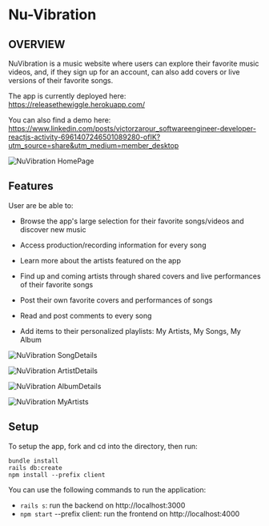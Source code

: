 

# Nu-Vibration

## OVERVIEW

NuVibration is a music website where users can explore their favorite music videos, and, if they sign up for an account, can also add covers or live versions of their favorite songs.

The app is currently deployed here: https://releasethewiggle.herokuapp.com/

You can also find a demo here: https://www.linkedin.com/posts/victorzarour_softwareengineer-developer-reactjs-activity-6961407246501089280-ofIK?utm_source=share&utm_medium=member_desktop

![NuVibration  HomePage](https://user-images.githubusercontent.com/79528112/189636827-ace865b3-d704-4ad6-9395-c16482de2dd6.JPG)

## Features

User are be able to:

- Browse the app's large selection for their favorite songs/videos and discover new music

- Access production/recording information for every song

- Learn more about the artists featured on the app

- Find up and coming artists through shared covers and live performances of their favorite songs

- Post their own favorite covers and performances of songs

- Read and post comments to every song

- Add items to their personalized playlists: My Artists, My Songs, My Album

![NuVibration  SongDetails](https://user-images.githubusercontent.com/79528112/189637078-603adab2-8656-446e-ac02-ab3e3d722625.JPG)

![NuVibration  ArtistDetails](https://user-images.githubusercontent.com/79528112/189637086-afb78e4e-fbae-4fbf-9c0d-e06bbb959169.JPG)

![NuVibration  AlbumDetails](https://user-images.githubusercontent.com/79528112/189637166-7012a2e0-4471-4ce5-ae98-179855395826.JPG)

![NuVibration  MyArtists](https://user-images.githubusercontent.com/79528112/189637213-aa30a2d7-6eca-4398-aaa8-033d68a78f76.JPG)


## Setup

To setup the app, fork and cd into the directory, then run:

```
bundle install
rails db:create
npm install --prefix client
```

You can use the following commands to run the application:

- ```rails s```: run the backend on http://localhost:3000
- ```npm start``` --prefix client: run the frontend on http://localhost:4000




